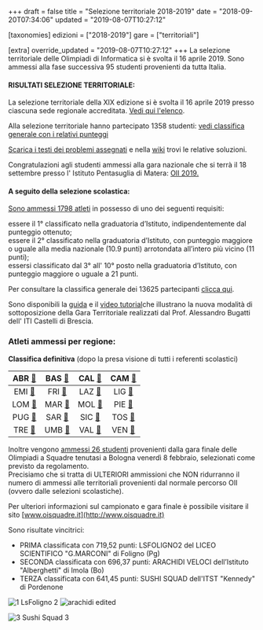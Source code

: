 +++
draft = false
title = "Selezione territoriale 2018-2019"
date = "2018-09-20T07:34:06"
updated = "2019-08-07T10:27:12"

[taxonomies]
edizioni = ["2018-2019"]
gare = ["territoriali"]

[extra]
override_updated = "2019-08-07T10:27:12"
+++
La selezione territoriale delle Olimpiadi di Informatica si è svolta il 16 aprile 2019. Sono ammessi alla fase successiva 95 studenti provenienti da tutta Italia.

<!-- more -->

#### **RISULTATI SELEZIONE TERRITORIALE:**

La selezione territoriale della XIX edizione si è svolta il 16 aprile 2019 presso ciascuna sede regionale accreditata. [Vedi qui l'elenco](/pagine/organizzazione/).

Alla selezione territoriale hanno partecipato 1358 studenti: [vedi classifica generale con i relativi punteggi](/oldsite/154/classifica-generale-selezione-territoriale-2019.xlsx)

[Scarica i testi dei problemi assegnati](/oldsite/154/Testi_selezione_territoriale_16_aprile_2019.pdf) e nella [wiki](https://wiki.olinfo.it/it/2019/territoriali) trovi le relative soluzioni. 

Congratulazioni agli studenti ammessi alla gara nazionale che si terrà il 18 settembre presso l' Istituto Pentasuglia di Matera: [OII 2019.](index.php/olimpiadi-italiane-19.html)

#### **A seguito della selezione scolastica:**

[Sono ammessi 1798 atleti](/oldsite/154/1798ammessi_gara_regionale_16aprile.xlsx) in possesso di uno dei seguenti requisiti:

essere il 1° classificato nella graduatoria d’Istituto, indipendentemente dal punteggio ottenuto;<br/>essere il 2° classificato nella graduatoria d’Istituto, con punteggio maggiore o uguale alla media nazionale (10.9 punti) arrotondata all’intero più vicino (11 punti);<br/>essersi classificato dal 3° all' 10° posto nella graduatoria d’Istituto, con punteggio maggiore o uguale a 21 punti.

Per consultare la classifica generale dei 13625 partecipanti [clicca qui](/oldsite/154/classifica-generale-scolastica-2018-definitiva.xlsx).

Sono disponibili la [guida](http://www.imparando.net/sito/olimpiadi_di_informatica.htm) e il [video tutorial](https://www.youtube.com/watch?v=2JbEsQCmkbk)che illustrano la nuova modalità di sottoposizione della Gara Territoriale realizzati dal Prof. Alessandro Bugatti dell' ITI Castelli di Brescia.

### Atleti ammessi per regione:

**Classifica definitiva** (dopo la presa visione di tutti i referenti scolastici)

|  ABR [🔗](/oldsite/154/abruzzo2019.pdf)  | BAS [🔗](/oldsite/154/basilicata2019.pdf) |  CAL [🔗](/oldsite/154/calabria2019.pdf)   | CAM [🔗](/oldsite/154/campania2019.pdf) |
| :--------------------------------------: | :------------------------------------: | :-------------------------------------: | :----------------------------------: |
|  EMI [🔗](/oldsite/154/emilia2019.pdf)   |   FRI [🔗](/oldsite/154/friuli2019.pdf)   |    LAZ [🔗](/oldsite/154/lazio2019.pdf)    | LIG [🔗](/oldsite/154/liguria2019.pdf)  |
| LOM [🔗](/oldsite/154/lombardia2019.pdf) |   MAR [🔗](/oldsite/154/marche2019.pdf)   |   MOL [🔗](/oldsite/154/molise2019.pdf)    | PIE [🔗](/oldsite/154/piemonte2019.pdf) |
|  PUG [🔗](/oldsite/154/puglia2019.pdf)   |  SAR [🔗](/oldsite/154/sardegna2019.pdf)  |   SIC [🔗](/oldsite/154/sicilia2019.pdf)   | TOS [🔗](/oldsite/154/toscana2019.pdf)  |
| TRE [🔗](/oldsite/154/trentino2019.pdf)  |   UMB [🔗](/oldsite/154/umbria2019.pdf)   | VAL [🔗](/oldsite/154/valle-aosta2019.pdf) |  VEN [🔗](/oldsite/154/veneto2019.pdf)  |

Inoltre vengono [ammessi 26 studenti](/oldsite/154/Olimpiadi_a_squadre_26_-_sito.xlsx) provenienti dalla gara finale delle Olimpiadi a Squadre tenutasi a Bologna venerdì 8 febbraio, selezionati come previsto da regolamento. <br/>Precisiamo che si tratta di ULTERIORI ammissioni che NON ridurranno il numero di ammessi alle territoriali provenienti dal normale percorso OII (ovvero dalle selezioni scolastiche).

Per ulteriori informazioni sul campionato e gara finale è possibile visitare il sito [www.oisquadre.it](http://www.oisquadre.it)

Sono risultate vincitrici:

- PRIMA classificata con 719,52 punti: LSFOLIGNO2 del LICEO SCIENTIFICO "G.MARCONI" di Foligno (Pg)
- SECONDA classificata con 696,37 punti: ARACHIDI VELOCI dell’Istituto "Alberghetti" di Imola (Bo)
- TERZA classificata con 641,45 punti: SUSHI SQUAD dell'ITST "Kennedy" di Pordenone

![1 LsFoligno 2](/images/uploads/1_LsFoligno_2.png)
![arachidi edited](/images/uploads/arachidi_edited.png)

![3 Sushi Squad 3](/images/uploads/3_Sushi_Squad_3.png)

####
